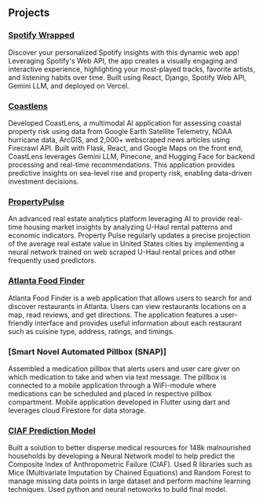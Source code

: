 

<!--
**ArnavGupta22/ArnavGupta22** is a ✨ _special_ ✨ repository because its `README.md` (this file) appears on your GitHub profile.

Here are some ideas to get you started:

- 🔭 I’m currently working on the Atlanta Food Finder
- 🌱 I’m currently learning ...
- 👯 I’m looking to collaborate on ...
- 🤔 I’m looking for help with ...
- 💬 Ask me about ...
- 📫 How to reach me: ...
- 😄 Pronouns: ...
- ⚡ Fun fact: ...
-->

## Projects

### [Spotify Wrapped](https://spotify-wrapped-one.vercel.app/)
Discover your personalized Spotify insights with this dynamic web app! Leveraging Spotify's Web API, the app creates a visually engaging and interactive experience, highlighting your most-played tracks, favorite artists, and listening habits over time. Built using React, Django, Spotify Web API, Gemini LLM, and deployed on Vercel.

### [Coastlens](https://github.com/kevskillz/aiatl)
Developed CoastLens, a multimodal AI application for assessing coastal property risk using data from Google Earth Satellite Telemetry, NOAA hurricane data, ArcGIS, and 2,000+ webscraped news articles using Firecrawl API. Built with Flask, React, and Google Maps on the front end, CoastLens leverages Gemini LLM, Pinecone, and Hugging Face for backend processing and real-time recommendations. This application provides predictive insights on sea-level rise and property risk, enabling data-driven investment decisions.

### [PropertyPulse](https://github.com/ArnavGupta22/PropertyPulse)
An advanced real estate analytics platform leveraging AI to provide real-time housing market insights by analyzing U-Haul rental patterns and economic indicators. Property Pulse regularly updates a precise projection of the average real estate value in United States cities by implementing a neural network trained on web scraped U-Haul rental prices and other frequently used predictors.

### [Atlanta Food Finder](https://github.com/anyeelii/Atlanta_Food_Finder.git)
Atlanta Food Finder is a web application that allows users to search for and discover restaurants in Atlanta. Users can view restaurants locations on a map, read reviews, and get directions. The application features a user-friendly interface and provides useful information about each restaurant such as cuisine type, address, ratings, and timings.

### [Smart Novel Automated Pillbox (SNAP)]
Assembled a medication pillbox that alerts users and user care giver on which medication to take and when via text message. The pillbox is 
connected to a mobile application through a WiFi-module where medications can be scheduled and placed in respective pillbox compartment. Mobile application developed
in Flutter using dart and leverages cloud Firestore for data storage.

### [CIAF Prediction Model](https://github.com/colabobio/infant_malnutrition_stratification.git)
Built a solution to better disperse medical resources for 148k malnourished households by developing a Neural Network model 
to help predict the Composite Index of Anthropometric Failure (CIAF). Used R libraries such as Mice (Multivariate Imputation by Chained Equations) and Random Forest
to manage missing data points in large dataset and perform machine learning techniques. Used python and neural netoworks to build final model. 


